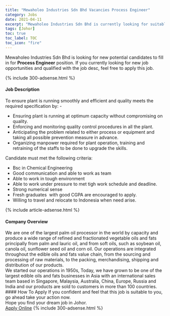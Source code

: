 ```yaml
---
title: "Mewaholeo Industries Sdn Bhd Vacancies Process Engineer" 
category: Jobs 
date: 2021-04-11 
excerpt: "Mewaholeo Industries Sdn Bhd is currently looking for suitable person to fill in the Process Engineer which based in Johor" 
tags: [Johor] 
toc: true 
toc_label: TOC 
toc_icon: "fire" 
--- 
```


<p>Mewaholeo Industries Sdn Bhd is looking for new potential candidates to fill in for <b>Process Engineer</b> position. If you currently looking for new job opportunities and qualified with the job desc, feel free to apply this job.
</p>{% include 300-adsense.html %} 
<div><div><h4>Job Description</h4></div><div><div><span><div><div>To ensure plant is running smoothly and efficient and quality meets the required specification by: -</div><ul><li>Ensuring plant is running at optimum capacity without compromising on quality.</li><li>Enforcing and monitoring quality control procedures in all the plant.</li><li>Anticipating the problem related to either process or equipment and taking all possible prevention measure in advance.</li><li>Organizing manpower required for plant operation, training and retraining of the staffs to be done to upgrade the skills.</li></ul><div>Candidate must met the following criteria:</div><ul><li>Bsc in Chemical Engineering</li><li>Good communication and able to work as team</li><li>Able to work in tough environment</li><li>Able to work under pressure to met tigh work schedule and deadline.</li><li>Strong numerical sense</li><li>Fresh graduates&#160; with good CGPA are encouraged to apply.</li><li>Willing to travel and relocate to Indonesia when need arise.</li></ul></div></span></div></div></div> 
{% include article-adsense.html %} 
<div><div><h4>Company Overview</h4></div><div><div><span><div><div>
	We are one of the largest palm oil processor in the world by capacity and produce a wide range of refined and fractionated vegetable oils and fats principally from palm and lauric oil, and from soft oils, such as soybean oil, canola oil, sunflower seed oil and corn oil. Our operations are integrated throughout the edible oils and fats value chain, from the sourcing and processing of raw materials, to the packing, merchandising, shipping and distribution of our products.</div>
<div>
	We started our operations in 1950s, Today, we have grown to be one of the largest edible oils and fats businesses in Asia with an international sales team based in Singapore, Malaysia, Australia, China, Europe, Russia and India and our products are sold to customers in more than 100 countries.</div></div></span></div></div></div> 
#### How To Apply 
If you confident and feel that this job is suitable to you, go ahead take your action now. <br/> 
Hope you find your dream job in Johor. <br/> 
<a href="https://www.jobstreet.com.my/en/job/process-engineer-4529379?jobId=jobstreet-my-job-4529379&" class="btn btn--info" target="_blank" rel="nofollow noopenner">Apply Online</a> 
{% include 300-adsense.html %} 